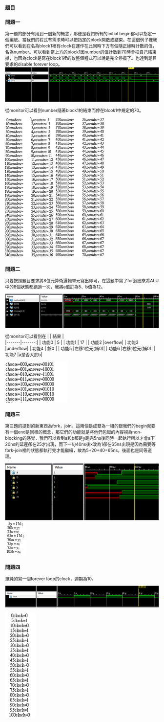 ### [題目](https://github.com/stormteeth/verilog-#lab-5)
### 問題一
第一題的部分有用到一個新的概念，那便是我們所有的initial begin都可以指定一個編號。當我們的程式有需求時可以把指定的block開啟或結束。在這個例子裡我們可以看到在名為block1裡有clock在運作在此同時下方有個隨正緣時計數的值，名為number。可以看到當上方的block1因number的值計數到70時會把自己結束掉，也因為clock是寫在block1裡的故整個程式可以說是完全停擺了。也達到題目要求的disable forever loop。
![](result/Lab5-1.png)

從monitor可以看到number隨著block1的結束而停在blcok1中規定的70。

![](result/Lab5-2.png)![](result/Lab5-3.png)
### 問題二
只要按照題目要求將8位元算術邏輯單元寫出即可，在這題中寫了for迴圈來將ALU中的8個狀態都跑過一次，我將a值訂為5、b值為12。

![](result/Lab5-4.png)

從monitor可以看到在
|       |  結果  |   
|-------|-------:|
| 功能0 |   5    |
| 功能1 |   17   |
| 功能2 |overflow|
| 功能3 |underflow|
| 功能4 |   餘0  |
| 功能5 |左移1位元(補0)|
| 功能6 |右移1位元(補0)|
| 功能7 |a是否大於b|

![](result/Lab5-5.png)

### 問題三
第三題的提到的新東西為fork，join。這兩個是成雙為一組的跟我們的begin就要有一個end是同樣的概念，那它們的功能就是將他們包起的內容視為non-blocking的感覺，我們可以看到a和b都是y跑完5ns後同時一起執行所以才會a下20ns的延遲卻在25才出現，而下一句40ns後x改為1卻在65ns出現是因為需要等fork-join裡的狀態都執行完才能繼續，故為5+20+40=65ns。後面也是同等道理。

![](result/Lab5-6.png)![](result/Lab5-7.png)

### 問題四
單純的寫一個forever loop的clock，週期為10。

![](result/Lab5-8.png)

![](result/Lab5-9.png)



